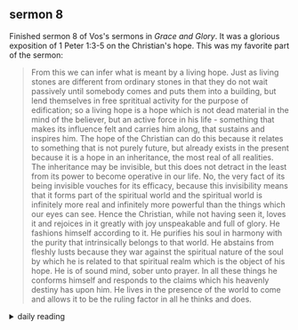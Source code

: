 ## sermon 8

Finished sermon 8 of Vos's sermons in *Grace and Glory*. It was a glorious exposition of 1 Peter 1:3-5 on the Christian's hope. This was my favorite part of the sermon:

> From this we can infer what is meant by a living hope. Just as living stones are different from ordinary stones in that they do not wait passively until somebody comes and puts them into a building, but lend themselves in free sprititual activity for the purpose of edification; so a living hope is a hope which is not dead material in the mind of the believer, but an active force in his life - something that makes its influence felt and carries him along, that sustains and inspires him. The hope of the Christian can do this because it relates to something that is not purely future, but already exists in the present because it is a hope in an inheritance, the most real of all realities. The inheritance may be invisible, but this does not detract in the least from its power to become operative in our life. No, the very fact of its being invisible vouches for its efficacy, because this invisibility means that it forms part of the spiritual world and the spiritual world is infinitely more real and infinitely more powerful than the things which our eyes can see. Hence the Christian, while not having seen it, loves it and rejoices in it greatly with joy unspeakable and full of glory. He fashions himself according to it. He purifies his soul in harmony with the purity that intrinsically belongs to that world. He abstains from fleshly lusts because they war against the spiritual nature of the soul by which he is related to that spiritual realm which is the object of his hope. He is of sound mind, sober unto prayer. In all these things he conforms himself and responds to the claims which his heavenly destiny has upon him. He lives in the presence of the world to come and allows it to be the ruling factor in all he thinks and does.

<details markdown="1">
<summary>daily reading</summary>

| {{ page.date | date: "%B %-d, %Y" }} |
| :-------------: |
| [2 Chron. 26; Rev. 13; Zech. 9; John 12]({% link _Bible/Bible-year-1.md %}) |
| [WCF Chapter 29]({% link _wcf/wcf-month-1.md %}) |
| [The Athanasian Creed](https://threeforms.org/the-athanasian-creed/) |

</details>